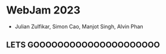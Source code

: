 # WebJam 2023
- Julian Zulfikar, Simon Cao, Manjot Singh, Alvin Phan

## LETS GOOOOOOOOOOOOOOOOOOOOO